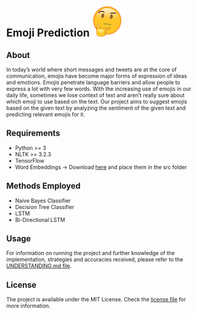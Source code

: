# Emoji Prediction ![logo](subsidaries/emoji.png)

## About
In today’s world where short messages and tweets are at the core of communication, emojis have become major forms of expression of ideas and emotions. Emojis penetrate language barriers and allow people to express a lot with very few words. With the increasing use of emojis in our daily life, sometimes we lose context of text and aren’t really sure about which emoji to use based on the text. Our project aims to suggest emojis based on the given text by analyzing the sentiment of the given text and​ ​predicting​ ​relevant​ ​emojis​ ​for​ ​it.

## Requirements
 - Python >= 3
 - NLTK >= 3.2.3
 - TensorFlow
 - Word Embeddings -> Download [here](https://drive.google.com/open?id=0B13VF_-CUsHPN0dveFZBODlUU00) and place them in the src folder

## Methods Employed
 - Naive Bayes Classifier
 - Decision Tree Classifier
 - LSTM
 - Bi-Directional LSTM

## Usage
For information on running the project and further knowledge of the implementation, strategies and accuracies received, please refer to the [UNDERSTANDING.md file](https://github.com/vedantpuri/emoji-prediction/blob/master/UNDERSTANDING.md).

## License
The project is available under the MIT License. Check the [license file](https://github.com/vedantpuri/emoji-prediction/blob/master/LICENSE.md) for more information.
